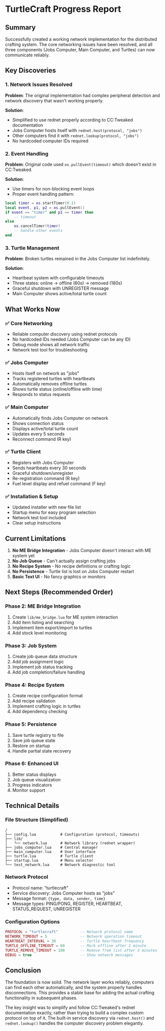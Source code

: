 # TurtleCraft Progress Report

## Summary
Successfully created a working network implementation for the distributed crafting system. The core networking issues have been resolved, and all three components (Jobs Computer, Main Computer, and Turtles) can now communicate reliably.

## Key Discoveries

### 1. Network Issues Resolved
**Problem**: The original implementation had complex peripheral detection and network discovery that wasn't working properly.

**Solution**: 
- Simplified to use rednet properly according to CC:Tweaked documentation
- Jobs Computer hosts itself with `rednet.host(protocol, "jobs")`
- Other computers find it with `rednet.lookup(protocol, "jobs")`
- No hardcoded computer IDs required

### 2. Event Handling
**Problem**: Original code used `os.pullEvent(timeout)` which doesn't exist in CC:Tweaked.

**Solution**: 
- Use timers for non-blocking event loops
- Proper event handling pattern:
```lua
local timer = os.startTimer(0.1)
local event, p1, p2 = os.pullEvent()
if event == "timer" and p1 == timer then
    -- timeout
else
    os.cancelTimer(timer)
    -- handle other events
end
```

### 3. Turtle Management
**Problem**: Broken turtles remained in the Jobs Computer list indefinitely.

**Solution**: 
- Heartbeat system with configurable timeouts
- Three states: online → offline (60s) → removed (180s)
- Graceful shutdown with UNREGISTER message
- Main Computer shows active/total turtle count

## What Works Now

### ✅ Core Networking
- Reliable computer discovery using rednet protocols
- No hardcoded IDs needed (Jobs Computer can be any ID)
- Debug mode shows all network traffic
- Network test tool for troubleshooting

### ✅ Jobs Computer
- Hosts itself on network as "jobs"
- Tracks registered turtles with heartbeats
- Automatically removes offline turtles
- Shows turtle status (online/offline with time)
- Responds to status requests

### ✅ Main Computer  
- Automatically finds Jobs Computer on network
- Shows connection status
- Displays active/total turtle count
- Updates every 5 seconds
- Reconnect command (R key)

### ✅ Turtle Client
- Registers with Jobs Computer
- Sends heartbeats every 30 seconds
- Graceful shutdown/unregister
- Re-registration command (R key)
- Fuel level display and refuel command (F key)

### ✅ Installation & Setup
- Updated installer with new file list
- Startup menu for easy program selection
- Network test tool included
- Clear setup instructions

## Current Limitations

1. **No ME Bridge Integration** - Jobs Computer doesn't interact with ME system yet
2. **No Job Queue** - Can't actually assign crafting jobs
3. **No Recipe System** - No recipe definitions or crafting logic
4. **No Persistence** - Turtle list is lost on Jobs Computer restart
5. **Basic Text UI** - No fancy graphics or monitors

## Next Steps (Recommended Order)

### Phase 2: ME Bridge Integration
1. Create `lib/me_bridge.lua` for ME system interaction
2. Add item listing and searching
3. Implement item export/import to turtles
4. Add stock level monitoring

### Phase 3: Job System
1. Create job queue data structure
2. Add job assignment logic
3. Implement job status tracking
4. Add job completion/failure handling

### Phase 4: Recipe System
1. Create recipe configuration format
2. Add recipe validation
3. Implement crafting logic in turtles
4. Add dependency checking

### Phase 5: Persistence
1. Save turtle registry to file
2. Save job queue state
3. Restore on startup
4. Handle partial state recovery

### Phase 6: Enhanced UI
1. Better status displays
2. Job queue visualization
3. Progress indicators
4. Monitor support

## Technical Details

### File Structure (Simplified)
```
/
├── config.lua           # Configuration (protocol, timeouts)
├── lib/
│   └── network.lua      # Network library (rednet wrapper)
├── jobs_computer.lua    # Central manager
├── main_computer.lua    # User interface
├── turtle.lua           # Turtle client
├── startup.lua          # Menu selector
└── test_network.lua     # Network diagnostic tool
```

### Network Protocol
- Protocol name: "turtlecraft"
- Service discovery: Jobs Computer hosts as "jobs"
- Message format: `{type, data, sender, time}`
- Message types: PING/PONG, REGISTER, HEARTBEAT, STATUS_REQUEST, UNREGISTER

### Configuration Options
```lua
PROTOCOL = "turtlecraft"          -- Network protocol name
NETWORK_TIMEOUT = 5               -- Network operation timeout
HEARTBEAT_INTERVAL = 30           -- Turtle heartbeat frequency
TURTLE_OFFLINE_TIMEOUT = 60       -- Mark offline after 1 minute
TURTLE_REMOVE_TIMEOUT = 180       -- Remove from list after 3 minutes
DEBUG = true                      -- Show network messages
```

## Conclusion

The foundation is now solid. The network layer works reliably, computers can find each other automatically, and the system properly handles disconnections. This provides a stable base for adding the actual crafting functionality in subsequent phases.

The key insight was to simplify and follow CC:Tweaked's rednet documentation exactly, rather than trying to build a complex custom protocol on top of it. The built-in service discovery via `rednet.host()` and `rednet.lookup()` handles the computer discovery problem elegantly.